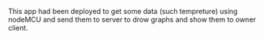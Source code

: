 This app had been deployed to get some data (such tempreture) using nodeMCU and send them to server to drow graphs and show them to owner client.
